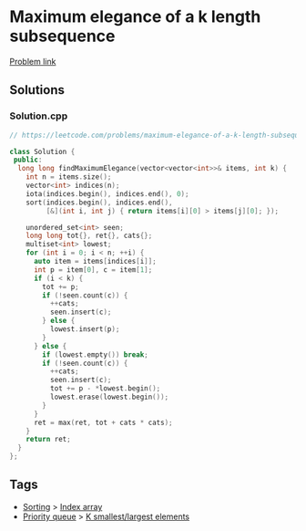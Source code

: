 # Maximum elegance of a k length subsequence

[Problem link](https://leetcode.com/problems/maximum-elegance-of-a-k-length-subsequence/)

## Solutions


### Solution.cpp
```cpp
// https://leetcode.com/problems/maximum-elegance-of-a-k-length-subsequence/

class Solution {
 public:
  long long findMaximumElegance(vector<vector<int>>& items, int k) {
    int n = items.size();
    vector<int> indices(n);
    iota(indices.begin(), indices.end(), 0);
    sort(indices.begin(), indices.end(),
         [&](int i, int j) { return items[i][0] > items[j][0]; });

    unordered_set<int> seen;
    long long tot{}, ret{}, cats{};
    multiset<int> lowest;
    for (int i = 0; i < n; ++i) {
      auto item = items[indices[i]];
      int p = item[0], c = item[1];
      if (i < k) {
        tot += p;
        if (!seen.count(c)) {
          ++cats;
          seen.insert(c);
        } else {
          lowest.insert(p);
        }
      } else {
        if (lowest.empty()) break;
        if (!seen.count(c)) {
          ++cats;
          seen.insert(c);
          tot += p - *lowest.begin();
          lowest.erase(lowest.begin());
        }
      }
      ret = max(ret, tot + cats * cats);
    }
    return ret;
  }
};
```
## Tags

* [Sorting](/README.md#Sorting) > [Index array](/README.md#Sorting-Index_array)
* [Priority queue](/README.md#Priority_queue) > [K smallest/largest elements](/README.md#Priority_queue-K_smallest_largest_elements)

